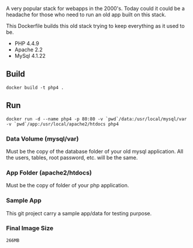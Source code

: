A very popular stack for webapps in the 2000's. Today could it could be a headache for those who need to run an old app built on this stack. 

This Dockerfile builds this old stack trying to keep everything as it used to be.

  * PHP 4.4.9
  * Apache 2.2
  * MySql 4.1.22

## Build

    docker build -t php4 .

## Run

    docker run -d --name php4 -p 80:80 -v `pwd`/data:/usr/local/mysql/var -v `pwd`/app:/usr/local/apache2/htdocs php4

### Data Volume (mysql/var)

Must be the copy of the database folder of your old mysql application. All the users, tables, root password, etc. will be the same.

### App Folder (apache2/htdocs)

Must be the copy of folder of your php application.

### Sample App 

This git project carry a sample app/data for testing purpose.

### Final Image Size

    266MB

